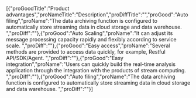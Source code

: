 [{"proGoodTitle":"Product advantages","proNameTitle":"Description","proDiffTitle":"","proGood":"Auto filing","proName":"The data archiving function is configured to automatically store streaming data in cloud storage and data warehouse.                      ","proDiff":""},{"proGood":"Auto Scaling","proName":"It can adjust its message processing capacity rapidly and flexibly according to service scale.                           ","proDiff":""},{"proGood":"Easy access","proName":"Several methods are provided to access data quickly, for example, Restful API/SDK/Agent.                         ","proDiff":""},{"proGood":"Easy integration","proName":"Users can quickly build the real-time analysis application through the integration with the products of stream computing.                       ","proDiff":""},{"proGood":"Auto filing","proName":"The data archiving function is configured to automatically store streaming data in cloud storage and data warehouse.                      ","proDiff":""}]